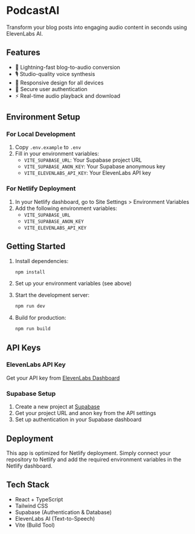 # PodcastAI

Transform your blog posts into engaging audio content in seconds using ElevenLabs AI.

## Features

- 🚀 Lightning-fast blog-to-audio conversion
- 🎙️ Studio-quality voice synthesis
- 📱 Responsive design for all devices
- 🔐 Secure user authentication
- ⚡ Real-time audio playback and download

## Environment Setup

### For Local Development

1. Copy `.env.example` to `.env`
2. Fill in your environment variables:
   - `VITE_SUPABASE_URL`: Your Supabase project URL
   - `VITE_SUPABASE_ANON_KEY`: Your Supabase anonymous key
   - `VITE_ELEVENLABS_API_KEY`: Your ElevenLabs API key

### For Netlify Deployment

1. In your Netlify dashboard, go to Site Settings > Environment Variables
2. Add the following environment variables:
   - `VITE_SUPABASE_URL`
   - `VITE_SUPABASE_ANON_KEY`
   - `VITE_ELEVENLABS_API_KEY`

## Getting Started

1. Install dependencies:
   ```bash
   npm install
   ```

2. Set up your environment variables (see above)

3. Start the development server:
   ```bash
   npm run dev
   ```

4. Build for production:
   ```bash
   npm run build
   ```

## API Keys

### ElevenLabs API Key
Get your API key from [ElevenLabs Dashboard](https://elevenlabs.io/app/speech-synthesis)

### Supabase Setup
1. Create a new project at [Supabase](https://supabase.com)
2. Get your project URL and anon key from the API settings
3. Set up authentication in your Supabase dashboard

## Deployment

This app is optimized for Netlify deployment. Simply connect your repository to Netlify and add the required environment variables in the Netlify dashboard.

## Tech Stack

- React + TypeScript
- Tailwind CSS
- Supabase (Authentication & Database)
- ElevenLabs AI (Text-to-Speech)
- Vite (Build Tool)